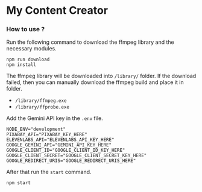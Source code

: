 # My Content Creator

### How to use ?
Run the following command to download the ffmpeg library and the necessary modules.
```
npm run download
npm install
```

The ffmpeg library will be downloaded into `/library/` folder. If the download failed, then you can manually download the ffmpeg build and place it in folder.
+ `/library/ffmpeg.exe`
+ `/library/ffprobe.exe`

Add the Gemini API key in the `.env` file.
```
NODE_ENV="development"
PIXABAY_API="PIXABAY_KEY_HERE"
ELEVENLABS_API="ELEVENLABS_API_KEY_HERE"
GOOGLE_GEMINI_API="GEMINI_API_KEY_HERE"
GOOGLE_CLIENT_ID="GOOGLE_CLIENT_ID_KEY_HERE"
GOOGLE_CLIENT_SECRET="GOOGLE_CLIENT_SECRET_KEY_HERE"
GOOGLE_REDIRECT_URIS="GOOGLE_REDIRECT_URIS_HERE"
```

After that run the `start` command.
```
npm start
```
